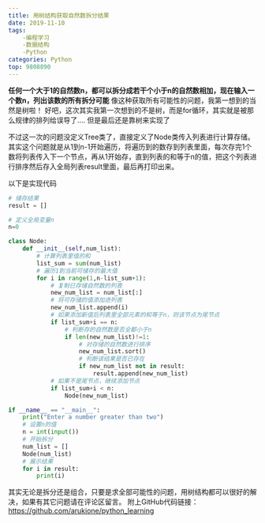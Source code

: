```yaml
---
title: 用树结构获取自然数拆分结果
date: 2019-11-10
tags: 
    -编程学习
    -数据结构
    -Python
categories: Python
top: 9808890
---
```


**任何一个大于1的自然数n，都可以拆分成若干个小于n的自然数相加，现在输入一个数n，列出该数的所有拆分可能**
像这种获取所有可能性的问题，我第一想到的当然是树啦！
好吧，这次其实我第一次想到的不是树，而是for循环，其实就是被那么规律的排列给误导了....
但是最后还是靠树来实现了

不过这一次的问题没定义Tree类了，直接定义了Node类传入列表进行计算存储。
其实这个问题就是从1到n-1开始遍历，将遍历到的数存到列表里面，每次存完1个数将列表传入下一个节点，再从1开始存，直到列表的和等于n的值，把这个列表进行排序然后存入全局列表result里面，最后再打印出来。

以下是实现代码

```Python
# 储存结果
result = []

# 定义全局变量n
n=0

class Node:
    def __init__(self,num_list):
        # 计算列表里值的和
        list_sum = sum(num_list)
        # 遍历1到当前可储存的最大值
        for i in range(1,n-list_sum+1):
            # 复制已存储自然数的列表
            new_num_list = num_list[:]
            # 将可存储的值添加进列表
            new_num_list.append(i)
            # 如果添加新值后列表里全部元素的和等于n，则该节点为尾节点
            if list_sum+i == n:
                # 判断存的自然数是否全都小于n
                if len(new_num_list)!=1:
                    # 对存储的自然数进行排序
                    new_num_list.sort()
                    # 判断该结果是否已存在
                    if new_num_list not in result:
                        result.append(new_num_list)
            # 如果不是尾节点，继续添加节点
            if list_sum+i < n:
                Node(new_num_list)

if __name__ == "__main__":
    print("Enter a number greater than two")
    # 设置n的值
    n = int(input())
    # 开始拆分
    num_list = []
    Node(num_list)
    # 展示结果
    for i in result:
        print(i)

```

其实无论是拆分还是组合，只要是求全部可能性的问题，用树结构都可以很好的解决，如果有其它问题请在评论区留言。
附上GitHub代码链接：<https://github.com/arukione/python_learning>
